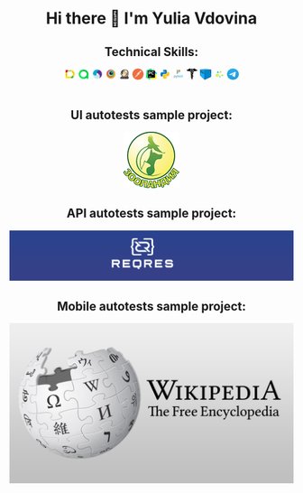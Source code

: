 <div align="center">
<h1 style="border-bottom: none;">Hi there 👋 I'm Yulia Vdovina </h1>
</div>

<div align="center">
  <h2 style="border-bottom: none;" align="center">Technical Skills:</h2>
  <img width="4%" title="Allure" src="logo/Allure.svg">
  <img width="4%" title="Allure TestOps" src="logo/Allure_TO.svg">
  <img width="4%" title="Appium" src="logo/appium.svg">
  <img width="4%" title="Browserstack" src="logo/browserstack.svg">
  <img width="4%" title="Jenkins" src="logo/jenkins.png">
  <img width="4%" title="Postman" src="logo/postman.png">
  <img width="4%" title="PyCharm" src="logo/pycharm.png">
  <img width="4%" title="Python" src="logo/python.svg">
  <img width="4%" title="pytest" src="logo/pytest.png">
  <img width="4%" title="Requests" src="logo/request.png">
  <img width="4%" title="Selenoid" src="logo/selenoid.png">
  <img width="4%" title="Selene" src="logo/selene.png">
  <img width="4%" title="Telegram" src="logo/telegram.svg">
</div>
<br>

<div align="center">
  <h2 style="border-bottom: none;" align="center">UI autotests sample project:</h2>
<!-- </br> -->
<a target="_blank" href="https://github.com/yulya9999/zoolandia-project-tests"><img title="zoolandia" src="logo/logo-zoolandia.png"></a>
</div>

<div align="center">
  <h2 style="border-bottom: none;" align="center">API autotests sample project:</h2>
<!-- </br> -->
<a target="_blank" href="https://github.com/yulya9999/reqres-project-tests"><img title="reqres" src="logo/logo-reqres.png"></a>
</div>

<div align="center">
  <h2 style="border-bottom: none;" align="center">Mobile autotests sample project:</h2>
<!-- </br> -->
<a target="_blank" href="https://github.com/yulya9999/wikipedia-mobile-project-tests"><img title="wikipedia" src="logo/logo-wikipedia.png"></a>
</div>